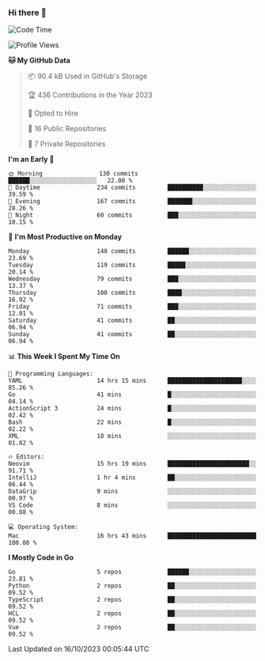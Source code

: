 ### Hi there 👋
<!--![visitors](https://visitor-badge.glitch.me/badge?page_id=d0zingcat)-->
<!--
**d0zingcat/d0zingcat** is a ✨ _special_ ✨ repository because its `README.md` (this file) appears on your GitHub profile.

Here are some ideas to get you started:

- 🔭 I’m currently working on ...
- 🌱 I’m currently learning ...
- 👯 I’m looking to collaborate on ...
- 🤔 I’m looking for help with ...
- 💬 Ask me about ...
- 📫 How to reach me: ...
- 😄 Pronouns: ...
- ⚡ Fun fact: ...
-->
<!--START_SECTION:waka-->
![Code Time](http://img.shields.io/badge/Code%20Time-3%2C102%20hrs%2014%20mins-blue)

![Profile Views](http://img.shields.io/badge/Profile%20Views-0-blue)

**🐱 My GitHub Data** 

> 📦 90.4 kB Used in GitHub's Storage 
 > 
> 🏆 436 Contributions in the Year 2023
 > 
> 💼 Opted to Hire
 > 
> 📜 16 Public Repositories 
 > 
> 🔑 7 Private Repositories 
 > 
**I'm an Early 🐤** 

```text
🌞 Morning                130 commits         ██████░░░░░░░░░░░░░░░░░░░   22.00 % 
🌆 Daytime                234 commits         ██████████░░░░░░░░░░░░░░░   39.59 % 
🌃 Evening                167 commits         ███████░░░░░░░░░░░░░░░░░░   28.26 % 
🌙 Night                  60 commits          ███░░░░░░░░░░░░░░░░░░░░░░   10.15 % 
```
📅 **I'm Most Productive on Monday** 

```text
Monday                   140 commits         ██████░░░░░░░░░░░░░░░░░░░   23.69 % 
Tuesday                  119 commits         █████░░░░░░░░░░░░░░░░░░░░   20.14 % 
Wednesday                79 commits          ███░░░░░░░░░░░░░░░░░░░░░░   13.37 % 
Thursday                 100 commits         ████░░░░░░░░░░░░░░░░░░░░░   16.92 % 
Friday                   71 commits          ███░░░░░░░░░░░░░░░░░░░░░░   12.01 % 
Saturday                 41 commits          ██░░░░░░░░░░░░░░░░░░░░░░░   06.94 % 
Sunday                   41 commits          ██░░░░░░░░░░░░░░░░░░░░░░░   06.94 % 
```


📊 **This Week I Spent My Time On** 

```text
💬 Programming Languages: 
YAML                     14 hrs 15 mins      █████████████████████░░░░   85.26 % 
Go                       41 mins             █░░░░░░░░░░░░░░░░░░░░░░░░   04.14 % 
ActionScript 3           24 mins             █░░░░░░░░░░░░░░░░░░░░░░░░   02.42 % 
Bash                     22 mins             █░░░░░░░░░░░░░░░░░░░░░░░░   02.22 % 
XML                      18 mins             ░░░░░░░░░░░░░░░░░░░░░░░░░   01.82 % 

🔥 Editors: 
Neovim                   15 hrs 19 mins      ███████████████████████░░   91.71 % 
IntelliJ                 1 hr 4 mins         ██░░░░░░░░░░░░░░░░░░░░░░░   06.44 % 
DataGrip                 9 mins              ░░░░░░░░░░░░░░░░░░░░░░░░░   00.97 % 
VS Code                  8 mins              ░░░░░░░░░░░░░░░░░░░░░░░░░   00.88 % 

💻 Operating System: 
Mac                      16 hrs 43 mins      █████████████████████████   100.00 % 
```

**I Mostly Code in Go** 

```text
Go                       5 repos             ██████░░░░░░░░░░░░░░░░░░░   23.81 % 
Python                   2 repos             ██░░░░░░░░░░░░░░░░░░░░░░░   09.52 % 
TypeScript               2 repos             ██░░░░░░░░░░░░░░░░░░░░░░░   09.52 % 
HCL                      2 repos             ██░░░░░░░░░░░░░░░░░░░░░░░   09.52 % 
Vue                      2 repos             ██░░░░░░░░░░░░░░░░░░░░░░░   09.52 % 
```




 Last Updated on 16/10/2023 00:05:44 UTC
<!--END_SECTION:waka-->

